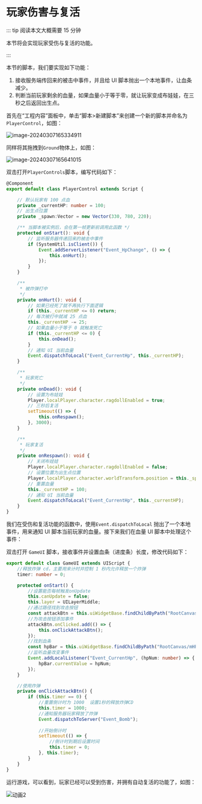 # 玩家伤害与复活

::: tip 阅读本文大概需要 15 分钟

本节将会实现玩家受伤与复活的功能。

:::

本节的脚本，我们要实现如下功能：

1. 接收服务端传回来的被击中事件，并且给 UI 脚本抛出一个本地事件，让血条减少。
2. 判断当前玩家剩余的血量，如果血量小于等于零，就让玩家变成布娃娃，在三秒之后返回出生点。

首先在“工程内容”面板中，单击“脚本>新建脚本”来创建一个新的脚本并命名为`PlayerControl`，如图：

![image-20240307165334911](https://arkimg.ark.online/image-20240307165334911.webp)

同样将其拖拽到`Ground`物体上，如图：

![image-20240307165641015](https://arkimg.ark.online/image-20240307165641015.webp)

双击打开`PlayerControls`脚本，编写代码如下：

```typescript
@Component
export default class PlayerControl extends Script {

    // 默认玩家有 100 点血
    private _currentHP: number = 100;
    // 出生点位置
    private _spawn:Vector = new Vector(330, 780, 220);

    /** 当脚本被实例后，会在第一帧更新前调用此函数 */
    protected onStart(): void {
        // 监听服务器传递回来的被击中事件
        if (SystemUtil.isClient()) {
            Event.addServerListener("Event_HpChange", () => {
                this.onHurt();
            });
        }
    }

    /**
     * 被炸弹打中
     */
    private onHurt(): void {
        // 如果已经死了就不再执行下面逻辑
        if (this._currentHP <= 0) return;
        // 每次被打中就减 25 点血
        this._currentHP -= 25;
        // 如果血量小于等于 0 就触发死亡
        if (this._currentHP <= 0) {
            this.onDead();
        }
        // 通知 UI 当前血量
        Event.dispatchToLocal("Event_CurrentHp", this._currentHP);
    }

    /**
     * 玩家死亡
     */
    private onDead(): void {
        // 设置为布娃娃
        Player.localPlayer.character.ragdollEnabled = true;
        // 三秒后复活
        setTimeout(() => {
            this.onRespawn();
        }, 3000);
    }

    /**
     * 玩家复活
     */
    private onRespawn(): void {
        // 关闭布娃娃
        Player.localPlayer.character.ragdollEnabled = false;
        // 设置位置为出生点位置
        Player.localPlayer.character.worldTransform.position = this._spawn;
        // 重置血量
        this._currentHP = 100;
        // 通知 UI 当前血量
        Event.dispatchToLocal("Event_CurrentHp", this._currentHP);
    }
}
```

我们在受伤和复活功能的函数中，使用`Event.dispatchToLocal` 抛出了一个本地事件，用来通知 UI 脚本当前玩家的血量。接下来我们在血量 UI 脚本中处理这个事件：

双击打开 `GameUI` 脚本，接收事件并设置血条（进度条）长度，修改代码如下：

```typescript
export default class GameUI extends UIScript {
	//释放炸弹 cd，主要用来计时并控制 1 秒内允许释放一个炸弹
	timer: number = 0;

	protected onStart() {
		//设置能否每帧触发onUpdate
		this.canUpdate = false;
		this.layer = UILayerMiddle;
		//通过路径找到攻击按钮
		const attackBtn = this.uiWidgetBase.findChildByPath("RootCanvas/mAttackButton") as Button;
		//为攻击按钮添加事件
		attackBtn.onClicked.add(() => {
			this.onClickAttackBtn();
		});
		//找到血条
		const hpBar = this.uiWidgetBase.findChildByPath("RootCanvas/mHPBar") as ProgressBar;
		//监听血量改变事件 
		Event.addLocalListener("Event_CurrentHp", (hpNum: number) => { 
			hpBar.currentValue = hpNum; 
		}); 
	}

	//使用炸弹 
	private onClickAttackBtn() { 
		if (this.timer == 0) { 
			//重置倒计时为 1000  设置1秒的释放炸弹CD 
			this.timer = 1000; 
			//通知服务器玩家释放了炸弹 
			Event.dispatchToServer("Event_Bomb");
 
			//开始倒计时 
			setTimeout(() => { 
				//倒计时到期后设置时间 
				this.timer = 0; 
			}, this.timer); 
		} 
	} 
}
```

运行游戏，可以看到，玩家已经可以受到伤害，并拥有自动复活的功能了，如图：

![动画2](https://arkimg.ark.online/%E5%8A%A8%E7%94%BB2.gif)

